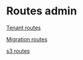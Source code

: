 # Routes admin

[Tenant routes](Routes%20admin%2016e95ef89eb3803a8f27dcdc36696738/Tenant%20routes%2016e95ef89eb380769de7e57d52be6941.md)

[Migration routes](Routes%20admin%2016e95ef89eb3803a8f27dcdc36696738/Migration%20routes%2016f95ef89eb380aaab98f7a63d2628eb.md)

[s3 routes](Routes%20admin%2016e95ef89eb3803a8f27dcdc36696738/s3%20routes%2016f95ef89eb380dbbdd5fd3ae29b5d0f.md)